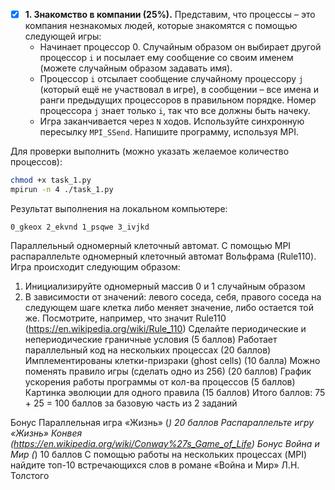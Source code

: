 - [X] **1. Знакомство в компании (25%).** Представим, что процессы – это компания незнакомых людей, которые знакомятся с помощью следующей игры:
    - Начинает процессор 0. Случайным образом он выбирает другой процессор `i` и посылает ему сообщение со своим именем (можете случайным образом задавать имя).
    - Процессор `i` отсылает сообщение случайному процессору `j` (который ещё не участвовал в игре), в сообщении – все имена и ранги предыдущих процессоров в правильном порядке. Номер процессора `j` знает только `i`, так что все должны быть начеку.
    - Игра заканчивается через `N` ходов.
    Используйте синхронную пересылку `MPI_SSend`. Напишите программу, используя MPI.

Для проверки выполнить (можно указать желаемое количество процессов):
```bash
chmod +x task_1.py
mpirun -n 4 ./task_1.py
```
Результат выполнения на локальном компьютере:
```
0_gkeox 2_ekvnd 1_psqwe 3_ivjkd
```
Параллельный одномерный клеточный автомат.
С помощью MPI распараллельте одномерный клеточный автомат Вольфрама (Rule110).
Игра происходит следующим образом:
1) Инициализируйте одномерный массив 0 и 1 случайным образом
2) В зависимости от значений: левого соседа, себя, правого соседа на следующем шаге клетка либо меняет значение, либо остается той же. Посмотрите, например, что значит Rule110 (https://en.wikipedia.org/wiki/Rule_110)
Сделайте периодические и непериодические граничные условия (5 баллов)
Работает параллельный код на нескольких процессах (20 баллов)
Имплементированы клетки-призраки (ghost cells) (10 балла)
Можно поменять правило игры (сделать одно из 256) (20 баллов)
График ускорения работы программы от кол-ва процессов (5 баллов)
Картинка эволюции для одного правила (15 баллов)
Итого баллов: 75  + 25 = 100 баллов за базовую часть из 2 заданий


 
Бонус Параллельная игра «Жизнь» (*) 20 баллов
Распараллельте игру «Жизнь» Конвея (https://en.wikipedia.org/wiki/Conway%27s_Game_of_Life)
Бонус Война и Мир (*) 10 баллов
С помощью работы на нескольких процессах (MPI) найдите топ-10 встречающихся слов в романе «Война и Мир» Л.Н. Толстого
